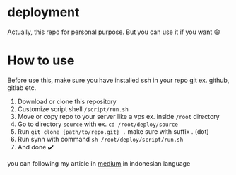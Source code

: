 # deployment
Actually, this repo for personal purpose. But you can use it if you want 😄

# How to use
Before use this, make sure you have installed ssh in your repo git ex. github, gitlab etc.

1. Download or clone this repository
2. Customize script shell `/script/run.sh` 
3. Move or copy repo to your server like a vps ex. inside `/root` directory
4. Go to directory `source` with ex. `cd /root/deploy/source`
5. Run `git clone {path/to/repo.git} .` make sure with suffix . (dot)
6. Run synn with command `sh /root/deploy/script/run.sh`
7. And done ✔️

you can following my article in [medium](https://medium.com/@akhul.syaifudin/membuat-deployment-repo-git-dengan-shell-di-vps-1aa6d3a918f2) in indonesian language
